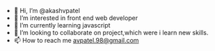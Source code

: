 - 👋 Hi, I’m @akashvpatel
- 👀 I’m interested in front end web developer
- 🌱 I’m currently learning javascript
- 💞️ I’m looking to collaborate on project,which were i learn new skills.
- 📫 How to reach me avpatel.98@gmail.com

<!---
akashvpatel/akashvpatel is a ✨ special ✨ repository because its `README.md` (this file) appears on your GitHub profile.
You can click the Preview link to take a look at your changes.
---
